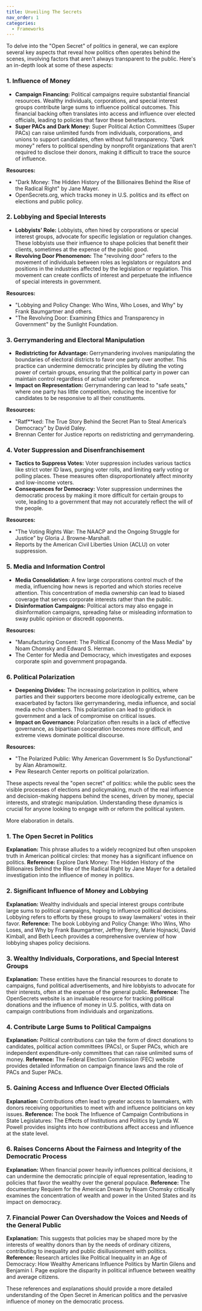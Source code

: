 ```yaml
---
title: Unveiling The Secrets 
nav_order: 1
categories:
  - Frameworks
---
```


To delve into the "Open Secret" of politics in general, we can explore several key aspects that reveal how politics often operates behind the scenes, involving factors that aren't always transparent to the public. Here's an in-depth look at some of these aspects:

### 1. **Influence of Money**
   - **Campaign Financing:** Political campaigns require substantial financial resources. Wealthy individuals, corporations, and special interest groups contribute large sums to influence political outcomes. This financial backing often translates into access and influence over elected officials, leading to policies that favor these benefactors.
   - **Super PACs and Dark Money:** Super Political Action Committees (Super PACs) can raise unlimited funds from individuals, corporations, and unions to support candidates, often without full transparency. "Dark money" refers to political spending by nonprofit organizations that aren't required to disclose their donors, making it difficult to trace the source of influence.

   **Resources:**
   - "Dark Money: The Hidden History of the Billionaires Behind the Rise of the Radical Right" by Jane Mayer.
   - OpenSecrets.org, which tracks money in U.S. politics and its effect on elections and public policy.

### 2. **Lobbying and Special Interests**
   - **Lobbyists' Role:** Lobbyists, often hired by corporations or special interest groups, advocate for specific legislation or regulation changes. These lobbyists use their influence to shape policies that benefit their clients, sometimes at the expense of the public good.
   - **Revolving Door Phenomenon:** The "revolving door" refers to the movement of individuals between roles as legislators or regulators and positions in the industries affected by the legislation or regulation. This movement can create conflicts of interest and perpetuate the influence of special interests in government.

   **Resources:**
   - "Lobbying and Policy Change: Who Wins, Who Loses, and Why" by Frank Baumgartner and others.
   - "The Revolving Door: Examining Ethics and Transparency in Government" by the Sunlight Foundation.

### 3. **Gerrymandering and Electoral Manipulation**
   - **Redistricting for Advantage:** Gerrymandering involves manipulating the boundaries of electoral districts to favor one party over another. This practice can undermine democratic principles by diluting the voting power of certain groups, ensuring that the political party in power can maintain control regardless of actual voter preference.
   - **Impact on Representation:** Gerrymandering can lead to "safe seats," where one party has little competition, reducing the incentive for candidates to be responsive to all their constituents.

   **Resources:**
   - "Ratf**ked: The True Story Behind the Secret Plan to Steal America’s Democracy" by David Daley.
   - Brennan Center for Justice reports on redistricting and gerrymandering.

### 4. **Voter Suppression and Disenfranchisement**
   - **Tactics to Suppress Votes:** Voter suppression includes various tactics like strict voter ID laws, purging voter rolls, and limiting early voting or polling places. These measures often disproportionately affect minority and low-income voters.
   - **Consequences for Democracy:** Voter suppression undermines the democratic process by making it more difficult for certain groups to vote, leading to a government that may not accurately reflect the will of the people.

   **Resources:**
   - "The Voting Rights War: The NAACP and the Ongoing Struggle for Justice" by Gloria J. Browne-Marshall.
   - Reports by the American Civil Liberties Union (ACLU) on voter suppression.

### 5. **Media and Information Control**
   - **Media Consolidation:** A few large corporations control much of the media, influencing how news is reported and which stories receive attention. This concentration of media ownership can lead to biased coverage that serves corporate interests rather than the public.
   - **Disinformation Campaigns:** Political actors may also engage in disinformation campaigns, spreading false or misleading information to sway public opinion or discredit opponents.

   **Resources:**
   - "Manufacturing Consent: The Political Economy of the Mass Media" by Noam Chomsky and Edward S. Herman.
   - The Center for Media and Democracy, which investigates and exposes corporate spin and government propaganda.

### 6. **Political Polarization**
   - **Deepening Divides:** The increasing polarization in politics, where parties and their supporters become more ideologically extreme, can be exacerbated by factors like gerrymandering, media influence, and social media echo chambers. This polarization can lead to gridlock in government and a lack of compromise on critical issues.
   - **Impact on Governance:** Polarization often results in a lack of effective governance, as bipartisan cooperation becomes more difficult, and extreme views dominate political discourse.

   **Resources:**
   - "The Polarized Public: Why American Government Is So Dysfunctional" by Alan Abramowitz.
   - Pew Research Center reports on political polarization.

These aspects reveal the "open secret" of politics: while the public sees the visible processes of elections and policymaking, much of the real influence and decision-making happens behind the scenes, driven by money, special interests, and strategic manipulation. Understanding these dynamics is crucial for anyone looking to engage with or reform the political system.

More elaboration in details.

### 1. The Open Secret in Politics
**Explanation:** This phrase alludes to a widely recognized but often unspoken truth in American political circles: that money has a significant influence on politics.
**Reference:** Explore Dark Money: The Hidden History of the Billionaires Behind the Rise of the Radical Right by Jane Mayer for a detailed investigation into the influence of money in politics.

### 2. Significant Influence of Money and Lobbying
**Explanation:** Wealthy individuals and special interest groups contribute large sums to political campaigns, hoping to influence political decisions. Lobbying refers to efforts by these groups to sway lawmakers' votes in their favor.
**Reference:** The book Lobbying and Policy Change: Who Wins, Who Loses, and Why by Frank Baumgartner, Jeffrey Berry, Marie Hojnacki, David Kimball, and Beth Leech provides a comprehensive overview of how lobbying shapes policy decisions.

### 3. Wealthy Individuals, Corporations, and Special Interest Groups
**Explanation:** These entities have the financial resources to donate to campaigns, fund political advertisements, and hire lobbyists to advocate for their interests, often at the expense of the general public.
**Reference:** The OpenSecrets website is an invaluable resource for tracking political donations and the influence of money in U.S. politics, with data on campaign contributions from individuals and organizations.

### 4. Contribute Large Sums to Political Campaigns
**Explanation:** Political contributions can take the form of direct donations to candidates, political action committees (PACs), or Super PACs, which are independent expenditure-only committees that can raise unlimited sums of money.
**Reference:** The Federal Election Commission (FEC) website provides detailed information on campaign finance laws and the role of PACs and Super PACs.

### 5. Gaining Access and Influence Over Elected Officials
**Explanation:** Contributions often lead to greater access to lawmakers, with donors receiving opportunities to meet with and influence politicians on key issues.
**Reference:** The book The Influence of Campaign Contributions in State Legislatures: The Effects of Institutions and Politics by Lynda W. Powell provides insights into how contributions affect access and influence at the state level.

### 6. Raises Concerns About the Fairness and Integrity of the Democratic Process
**Explanation:** When financial power heavily influences political decisions, it can undermine the democratic principle of equal representation, leading to policies that favor the wealthy over the general populace.
**Reference:** The documentary Requiem for the American Dream by Noam Chomsky critically examines the concentration of wealth and power in the United States and its impact on democracy.

### 7. Financial Power Can Overshadow the Voices and Needs of the General Public
**Explanation:** This suggests that policies may be shaped more by the interests of wealthy donors than by the needs of ordinary citizens, contributing to inequality and public disillusionment with politics.
**Reference:** Research articles like Political Inequality in an Age of Democracy: How Wealthy Americans Influence Politics by Martin Gilens and Benjamin I. Page explore the disparity in political influence between wealthy and average citizens.

These references and explanations should provide a more detailed understanding of the Open Secret in American politics and the pervasive influence of money on the democratic process.
